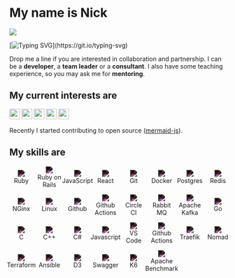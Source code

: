 <style>
  .grid {
    display: grid;
    grid-template-columns: repeat(auto-fit, minmax(50px, 1fr));
    grid-gap: 10px;
  }

  .grid .tile {
    width: 100%;
    text-align: center;
    /* background-color: #f0f0f0; */
    aspect-ratio: 1/1;
    display: flex;
    flex-direction: column;
    justify-content: center;
    align-items: center;
  }

  .gird .tile img {
    vertical-align: center;
    width: 40px;
    height: 40px;
    margin: 5px;
  }
  .dark .tile img {
    filter: invert(1);
  }
</style>

<div align="left" class="dark">

# My name is Nick

[![](https://visitcount.itsvg.in/api?id=nirname&label=Profile%20Views&color=0&icon=5&pretty=true)](https://visitcount.itsvg.in)

[![Typing SVG](https://readme-typing-svg.demolab.com?font=Fira+Code&size=18&duration=2000&pause=125&color=249bb3&multiline=true&width=500&height=75&lines=Hello!+Nice+to+meet+you.;I+have+been+programming+for+quite+a+time.;Feel+free+to+contact+me.)](https://git.io/typing-svg)

Drop me a line if you are interested in collaboration and partnership.
I can be a **developer**, a **team leader** or a **consultant**.
I also have some teaching experience, so you may ask me for **mentoring**.

## My current interests are

<img src="https://img.shields.io/badge/Parsers_and_compilers-003049?style=flat-square" height=24 />
<img src="https://img.shields.io/badge/Infrastructure-8300c4?style=flat-square" height=24 />
<img src="https://img.shields.io/badge/Websites-fcbf49?style=flat-square" height=24 />
<img src="https://img.shields.io/badge/Data_visuzlization-1cb08f?style=flat-square" height=24 />
<img src="https://img.shields.io/badge/Computer_graphics-d62828?style=flat-square" height=24 />

Recently I started contributing to open source ([mermaid-js](https://github.com/mermaid-js/mermaid)). 

<!--
#33007b
#8300c4
#fcbf49
#003049
#d62828
#f77f00
#eae2b7
-->

## My skills are
<!-- 
<img src="https://skillicons.dev/icons?i=ruby&theme=light"                    width=50 height=50 style="margin: 0 2.5px 0 2.5px" alt="Ruby"/>
<img src="https://skillicons.dev/icons?i=rails&theme=light"                   width=50 height=50 style="margin: 0 2.5px 0 2.5px" alt="Rails"/>
<img src="https://skillicons.dev/icons?i=js&theme=light"                      width=50 height=50 style="margin: 0 2.5px 0 2.5px" alt="JS"/>
<img src="https://skillicons.dev/icons?i=react&theme=light"                   width=50 height=50 style="margin: 0 2.5px 0 2.5px" alt="React"/>
<img src="https://skillicons.dev/icons?i=git&theme=light"                     width=50 height=50 style="margin: 0 2.5px 0 2.5px" alt="Git"/>
<img src="https://skillicons.dev/icons?i=docker&theme=light"                  width=50 height=50 style="margin: 0 2.5px 0 2.5px" alt="Docker"/>
<img src="https://skillicons.dev/icons?i=postgres&theme=light"                width=50 height=50 style="margin: 0 2.5px 0 2.5px" alt="Postgres"/>
<img src="https://skillicons.dev/icons?i=linux&theme=light"                   width=50 height=50 style="margin: 0 2.5px 0 2.5px" alt="Linux"/>
<img src="https://skillicons.dev/icons?i=redis&theme=light"                   width=50 height=50 style="margin: 0 2.5px 0 2.5px" alt="Redis"/>
<img src="https://skillicons.dev/icons?i=go&theme=light"                      width=50 height=50 style="margin: 0 2.5px 0 2.5px" alt="Go"/>
<img src="https://skillicons.dev/icons?i=rabbitmq&theme=light"                width=50 height=50 style="margin: 0 2.5px 0 2.5px" alt="Rabbitmq"/>
<img src="https://skillicons.dev/icons?i=kafka&theme=light"                   width=50 height=50 style="margin: 0 2.5px 0 2.5px" alt="Kafka"/>
<img src="https://skillicons.dev/icons?i=githubactions&theme=light"           width=50 height=50 style="margin: 0 2.5px 0 2.5px" alt="GithubActions"/>
<img src="https://skillicons.dev/icons?i=c&theme=light"                       width=50 height=50 style="margin: 0 2.5px 0 2.5px" alt="C"/>
<img src="https://skillicons.dev/icons?i=cs&theme=light"                      width=50 height=50 style="margin: 0 2.5px 0 2.5px" alt="C#"/>
<img src="https://skillicons.dev/icons?i=cpp&theme=light"                     width=50 height=50 style="margin: 0 2.5px 0 2.5px" alt="C++"/>
<img src="https://www.vectorlogo.zone/logos/circleci/circleci-icon.svg"       width=50 height=50 style="margin: 0 2.5px 0 2.5px" alt="CircleCI"/>
<img src="https://www.vectorlogo.zone/logos/nginx/nginx-icon.svg"             width=50 height=50 style="margin: 0 2.5px 0 2.5px" alt="NGinx"/>
<img src="https://www.vectorlogo.zone/logos/traefikio/traefikio-icon.svg"     width=50 height=50 style="margin: 0 2.5px 0 2.5px" alt="Traefik"/>
<img src="https://www.vectorlogo.zone/logos/ansible/ansible-icon.svg"         width=50 height=50 style="margin: 0 2.5px 0 2.5px" alt="Ansible"/>
<img src="https://vectorwiki.com/images/vT0Lx__nomad.svg"                     width=50 height=50 style="margin: 0 2.5px 0 2.5px" alt="Nomad"/>
<img src="https://www.vectorlogo.zone/logos/terraformio/terraformio-icon.svg" width=50 height=50 style="margin: 0 2.5px 0 2.5px" alt="Terraform"/>
<img src="https://www.vectorlogo.zone/logos/d3js/d3js-icon.svg"               width=50 height=50 style="margin: 0 2.5px 0 2.5px" alt="D3"/>
<br/>

...and some other, such as:

**SQL**, **k6**, **ab**, **RSpec**.

A can do a little bit of **Fusion360**, **SketchUp**, **3dsMax**, **Unity**, **Graphviz**.

I also love **C++** and **C#**. -->
<!-- 
<div class="grid">
  <div class="tile"><img src="https://simpleicons.org/icons/ruby.svg"/> Ruby</div>
  <div class="tile"><img src="https://simpleicons.org/icons/rubyonrails.svg"/> Ruby on Rails</div>
  <div class="tile"><img src="https://simpleicons.org/icons/javascript.svg"/> JavaScript</div>
  <div class="tile"><img src="https://simpleicons.org/icons/react.svg"/> React</div>
  <div class="tile"><img src="https://simpleicons.org/icons/git.svg"/> Git</div>
  <div class="tile"><img src="https://simpleicons.org/icons/docker.svg"/> Docker</div>
  <div class="tile"><img src="https://simpleicons.org/icons/postgresql.svg"/> Postgres</div>
  <div class="tile"><img src="https://simpleicons.org/icons/redis.svg"/> Redis</div>
  <div class="tile"><img src="https://simpleicons.org/icons/nginx.svg"/> NGinx</div>
  <div class="tile"><img src="https://simpleicons.org/icons/linux.svg"/> Linux</div>
  <div class="tile"><img src="https://simpleicons.org/icons/github.svg"/> Github</div>
  <div class="tile"><img src="https://simpleicons.org/icons/githubactions.svg"/>Github Actions</div>
  <div class="tile"><img src="https://simpleicons.org/icons/circleci.svg"/> Circle CI</div>
  <div class="tile"><img src="https://simpleicons.org/icons/rabbitmq.svg"/> Rabbit MQ</div>
  <div class="tile"><img src="https://simpleicons.org/icons/apachekafka.svg"/> Apache Kafka</div>
  <div class="tile"><img src="https://simpleicons.org/icons/go.svg"/> Go</div>
  <div class="tile"><img src="https://simpleicons.org/icons/c.svg"/> C</div>
  <div class="tile"><img src="https://simpleicons.org/icons/cplusplus.svg"/> C++</div>
  <div class="tile"><img src="https://simpleicons.org/icons/csharp.svg"/> C#</div>
  <div class="tile"><img src="https://simpleicons.org/icons/javascript.svg"/> Javascript</div>
  <div class="tile"><img src="https://simpleicons.org/icons/visualstudiocode.svg"/> VS Code</div>
  <div class="tile"><img src="https://simpleicons.org/icons/githubactions.svg"/> Github Actions</div>
  <div class="tile"><img src="https://simpleicons.org/icons/traefikproxy.svg"/> Traefikproxy</div>
  <div class="tile"><img src="https://simpleicons.org/icons/nomad.svg"/> Nomad</div>
  <div class="tile"><img src="https://simpleicons.org/icons/terraform.svg"/> Terraform</div>
  <div class="tile"><img src="https://simpleicons.org/icons/ansible.svg"/> Ansible</div>
  <div class="tile"><img src="https://simpleicons.org/icons/d3dotjs.svg"/> D3dotjs</div>
  <div class="tile"><img src="https://simpleicons.org/icons/swagger.svg"/> Swagger</div>
  <div class="tile"><img src="https://simpleicons.org/icons/k6.svg"/> K6</div>
  <div class="tile"><img src="https://simpleicons.org/icons/apache.svg"/> Apache Benchmark</div>
</div> -->


<div class="grid">
  <div class="tile"><img src="https://simpleicons.org/icons/ruby.svg"/>                 Ruby </div>
  <div class="tile"><img src="https://simpleicons.org/icons/rubyonrails.svg"/>          Ruby on Rails </div>
  <div class="tile"><img src="https://simpleicons.org/icons/javascript.svg"/>           JavaScript </div>
  <div class="tile"><img src="https://simpleicons.org/icons/react.svg"/>                React </div>
  <div class="tile"><img src="https://simpleicons.org/icons/git.svg"/>                  Git </div>
  <div class="tile"><img src="https://simpleicons.org/icons/docker.svg"/>               Docker </div>
  <div class="tile"><img src="https://simpleicons.org/icons/postgresql.svg"/>           Postgres </div>
  <div class="tile"><img src="https://simpleicons.org/icons/redis.svg"/>                Redis </div>
  <div class="tile"><img src="https://simpleicons.org/icons/nginx.svg"/>                NGinx </div>
  <div class="tile"><img src="https://simpleicons.org/icons/linux.svg"/>                Linux </div>
  <div class="tile"><img src="https://simpleicons.org/icons/github.svg"/>               Github </div>
  <div class="tile"><img src="https://simpleicons.org/icons/githubactions.svg"/>        Github Actions </div>
  <div class="tile"><img src="https://simpleicons.org/icons/circleci.svg"/>             Circle CI </div>
  <div class="tile"><img src="https://simpleicons.org/icons/rabbitmq.svg"/>             Rabbit MQ </div>
  <div class="tile"><img src="https://simpleicons.org/icons/apachekafka.svg"/>          Apache Kafka </div>
  <div class="tile"><img src="https://simpleicons.org/icons/go.svg"/>                   Go </div>
  <div class="tile"><img src="https://simpleicons.org/icons/c.svg"/>                    C </div>
  <div class="tile"><img src="https://simpleicons.org/icons/cplusplus.svg"/>            C++ </div>
  <div class="tile"><img src="https://simpleicons.org/icons/csharp.svg"/>               C# </div>
  <div class="tile"><img src="https://simpleicons.org/icons/javascript.svg"/>           Javascript </div>
  <div class="tile"><img src="https://simpleicons.org/icons/visualstudiocode.svg"/>     VS Code </div>
  <div class="tile"><img src="https://simpleicons.org/icons/githubactions.svg"/>        Github Actions </div>
  <div class="tile"><img src="https://simpleicons.org/icons/traefikproxy.svg"/>         Traefik </div>
  <div class="tile"><img src="https://simpleicons.org/icons/nomad.svg"/>                Nomad </div>
  <div class="tile"><img src="https://simpleicons.org/icons/terraform.svg"/>            Terraform </div>
  <div class="tile"><img src="https://simpleicons.org/icons/ansible.svg"/>              Ansible </div>
  <div class="tile"><img src="https://simpleicons.org/icons/d3dotjs.svg"/>              D3  </div>
  <div class="tile"><img src="https://simpleicons.org/icons/swagger.svg"/>              Swagger </div>
  <div class="tile"><img src="https://simpleicons.org/icons/k6.svg"/>                   K6 </div>
  <div class="tile"><img src="https://simpleicons.org/icons/apache.svg"/>               Apache Benchmark </div>
</div>


</div>

